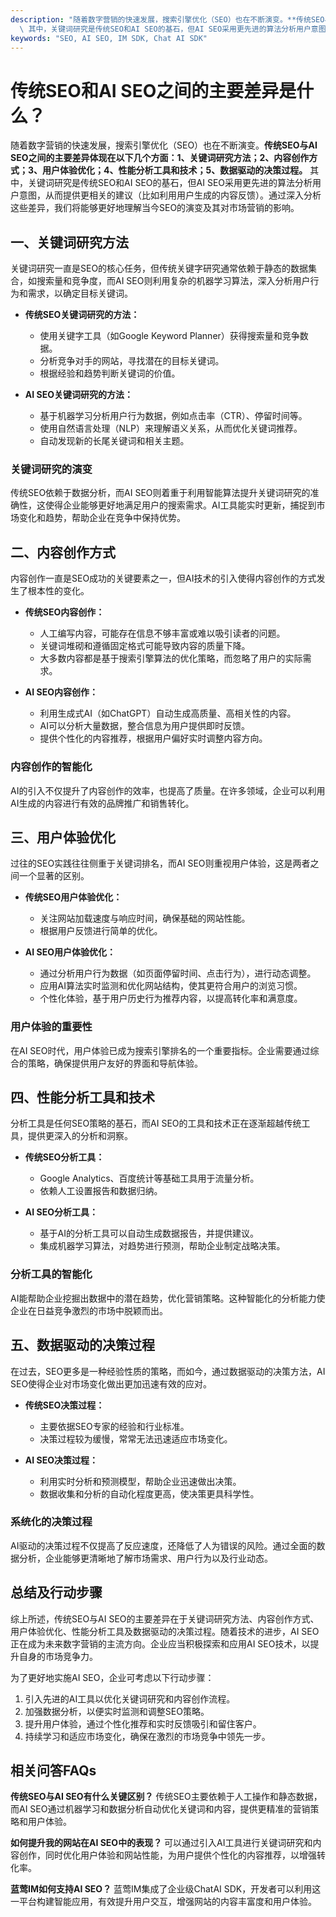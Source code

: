 ```yaml
---
description: "随着数字营销的快速发展，搜索引擎优化（SEO）也在不断演变。**传统SEO与AI SEO之间的主要差异体现在以下几个方面：1、关键词研究方法；2、内容创作方式；3、用户体验优化；4、性能分析工具和技术；5、数据驱动的决策过程。**\
  \ 其中，关键词研究是传统SEO和AI SEO的基石，但AI SEO采用更先进的算法分析用户意图，从而提供更相关的建议（比如利用用户生成的内容反馈）。通过深入分析这些差异，我们将能够更好地理解当今SEO的演变及其对市场营销的影响。"
keywords: "SEO, AI SEO, IM SDK, Chat AI SDK"
---
```

# 传统SEO和AI SEO之间的主要差异是什么？

随着数字营销的快速发展，搜索引擎优化（SEO）也在不断演变。**传统SEO与AI SEO之间的主要差异体现在以下几个方面：1、关键词研究方法；2、内容创作方式；3、用户体验优化；4、性能分析工具和技术；5、数据驱动的决策过程。** 其中，关键词研究是传统SEO和AI SEO的基石，但AI SEO采用更先进的算法分析用户意图，从而提供更相关的建议（比如利用用户生成的内容反馈）。通过深入分析这些差异，我们将能够更好地理解当今SEO的演变及其对市场营销的影响。

## **一、关键词研究方法**

关键词研究一直是SEO的核心任务，但传统关键字研究通常依赖于静态的数据集合，如搜索量和竞争度，而AI SEO则利用复杂的机器学习算法，深入分析用户行为和需求，以确定目标关键词。

- **传统SEO关键词研究的方法：**
  - 使用关键字工具（如Google Keyword Planner）获得搜索量和竞争数据。
  - 分析竞争对手的网站，寻找潜在的目标关键词。
  - 根据经验和趋势判断关键词的价值。

- **AI SEO关键词研究的方法：**
  - 基于机器学习分析用户行为数据，例如点击率（CTR）、停留时间等。
  - 使用自然语言处理（NLP）来理解语义关系，从而优化关键词推荐。
  - 自动发现新的长尾关键词和相关主题。

### 关键词研究的演变

传统SEO依赖于数据分析，而AI SEO则着重于利用智能算法提升关键词研究的准确性，这使得企业能够更好地满足用户的搜索需求。AI工具能实时更新，捕捉到市场变化和趋势，帮助企业在竞争中保持优势。

## **二、内容创作方式**

内容创作一直是SEO成功的关键要素之一，但AI技术的引入使得内容创作的方式发生了根本性的变化。

- **传统SEO内容创作：**
  - 人工编写内容，可能存在信息不够丰富或难以吸引读者的问题。
  - 关键词堆砌和遵循固定格式可能导致内容的质量下降。
  - 大多数内容都是基于搜索引擎算法的优化策略，而忽略了用户的实际需求。

- **AI SEO内容创作：**
  - 利用生成式AI（如ChatGPT）自动生成高质量、高相关性的内容。
  - AI可以分析大量数据，整合信息为用户提供即时反馈。
  - 提供个性化的内容推荐，根据用户偏好实时调整内容方向。

### 内容创作的智能化

AI的引入不仅提升了内容创作的效率，也提高了质量。在许多领域，企业可以利用AI生成的内容进行有效的品牌推广和销售转化。

## **三、用户体验优化**

过往的SEO实践往往侧重于关键词排名，而AI SEO则重视用户体验，这是两者之间一个显著的区别。

- **传统SEO用户体验优化：**
  - 关注网站加载速度与响应时间，确保基础的网站性能。
  - 根据用户反馈进行简单的优化。

- **AI SEO用户体验优化：**
  - 通过分析用户行为数据（如页面停留时间、点击行为），进行动态调整。
  - 应用AI算法实时监测和优化网站结构，使其更符合用户的浏览习惯。
  - 个性化体验，基于用户历史行为推荐内容，以提高转化率和满意度。

### 用户体验的重要性

在AI SEO时代，用户体验已成为搜索引擎排名的一个重要指标。企业需要通过综合的策略，确保提供用户友好的界面和导航体验。

## **四、性能分析工具和技术**

分析工具是任何SEO策略的基石，而AI SEO的工具和技术正在逐渐超越传统工具，提供更深入的分析和洞察。

- **传统SEO分析工具：**
  - Google Analytics、百度统计等基础工具用于流量分析。
  - 依赖人工设置报告和数据归纳。

- **AI SEO分析工具：**
  - 基于AI的分析工具可以自动生成数据报告，并提供建议。
  - 集成机器学习算法，对趋势进行预测，帮助企业制定战略决策。

### 分析工具的智能化

AI能帮助企业挖掘出数据中的潜在趋势，优化营销策略。这种智能化的分析能力使企业在日益竞争激烈的市场中脱颖而出。

## **五、数据驱动的决策过程**

在过去，SEO更多是一种经验性质的策略，而如今，通过数据驱动的决策方法，AI SEO使得企业对市场变化做出更加迅速有效的应对。

- **传统SEO决策过程：**
  - 主要依据SEO专家的经验和行业标准。
  - 决策过程较为缓慢，常常无法迅速适应市场变化。

- **AI SEO决策过程：**
  - 利用实时分析和预测模型，帮助企业迅速做出决策。
  - 数据收集和分析的自动化程度更高，使决策更具科学性。

### 系统化的决策过程

AI驱动的决策过程不仅提高了反应速度，还降低了人为错误的风险。通过全面的数据分析，企业能够更清晰地了解市场需求、用户行为以及行业动态。

## **总结及行动步骤**

综上所述，传统SEO与AI SEO的主要差异在于关键词研究方法、内容创作方式、用户体验优化、性能分析工具及数据驱动的决策过程。随着技术的进步，AI SEO正在成为未来数字营销的主流方向。企业应当积极探索和应用AI SEO技术，以提升自身的市场竞争力。

为了更好地实施AI SEO，企业可考虑以下行动步骤：
1. 引入先进的AI工具以优化关键词研究和内容创作流程。
2. 加强数据分析，以便实时监测和调整SEO策略。
3. 提升用户体验，通过个性化推荐和实时反馈吸引和留住客户。
4. 持续学习和适应市场变化，确保在激烈的市场竞争中领先一步。

## 相关问答FAQs

**传统SEO与AI SEO有什么关键区别？**
传统SEO主要依赖于人工操作和静态数据，而AI SEO通过机器学习和数据分析自动优化关键词和内容，提供更精准的营销策略和用户体验。

**如何提升我的网站在AI SEO中的表现？**
可以通过引入AI工具进行关键词研究和内容创作，同时优化用户体验和网站性能，为用户提供个性化的内容推荐，以增强转化率。

**蓝莺IM如何支持AI SEO？**
蓝莺IM集成了企业级ChatAI SDK，开发者可以利用这一平台构建智能应用，有效提升用户交互，增强网站的内容丰富度和用户体验。
